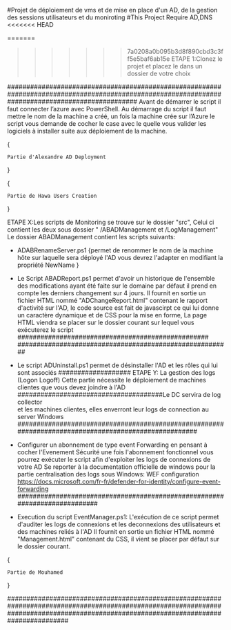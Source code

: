 #Projet de déploiement de vms et de mise en place d'un AD, de la gestion des sessions utilisateurs et du moniroting
#This Project Require AD,DNS 
<<<<<<< HEAD

=======
>>>>>>> 7a0208a0b095b3d8f890cbd3c3ff5e5baf6ab15e
ETAPE 1:Clonez le projet et placez le dans un dossier de votre choix

##################################################################################################################################################
Avant de démarrer le script il faut connecter l’azure avec PowerShell. 
Au démarrage du script il faut mettre le nom de la machine a créé, un fois la machine crée sur l’Azure le script vous demande de cocher le case avec le quelle vous valider les logiciels à installer suite aux déploiement de la machine.


{

    Partie d'Alexandre AD Deployment
}

{

    Partie de Hawa Users Creation
}

ETAPE X:Les scripts de Monitoring se trouve sur le dossier "src", Celui ci contient les deux sous dossier "
/ABADManagement et /LogManagement"
Le dossier ABADManagement contient les scripts suivants:
- ADABRenameServer.ps1 {permet de renommer le nom de la machine hôte sur laquelle sera déployé l'AD vous devrez l'adapter en modifiant la propriété NewName }

- Le Script ABADReport.ps1 permet d'avoir un historique de l'ensemble des modifications ayant été faite sur le domaine par défaut il prend en compte les derniers changement sur 4 jours.
  Il fournit en sortie un fichier HTML nommé "ADChangeReport.html" contenant le rapport d'activité sur l'AD, le code source est fait de javascirpt ce qui lui donne un caractère dynamique et de CSS pour la mise en  forme, La page HTML viendra se placer sur le dossier courant sur lequel vous exécuterez le script
                    ##################################################                                                            ########################################################
- Le script ADUninstall.ps1 permet de désinstaller l'AD et les rôles qui lui sont associés ###################
ETAPE Y: La gestion des logs (Logon Logoff)
Cette partie nécessite le déploiement de machines clientes que vous devez joindre à l'AD 
######################################Le DC servira de log collector  
et les machines clientes, elles enverront leur logs de connection au server Windows 
                                                    #####################################################################################################
- Configurer un abonnement de type event Forwarding en pensant à cocher l'Evenement Sécurité 
une fois l'abonnement fonctionnel vous pourrez exécuter le script afin d'exploiter les logs de connexions de votre AD
Se reporter à la documentation officielle de windows pour la partie centralisation des logs sous Windows: WEF configuration https://docs.microsoft.com/fr-fr/defender-for-identity/configure-event-forwarding
                                                                    ###########################################################################
- Execution du script EventManager.ps1: L'exécution de ce script permet d'auditer les logs de connexions et les deconnexions des utilisateurs et des machines reliés à l'AD
  Il fournit en sortie un fichier HTML nommé "Management.html" contenant du CSS, il vient se placer par défaut sur le dossier courant.
  
{

    Partie de Mouhamed
}

########################################################################################################################################################################################    


